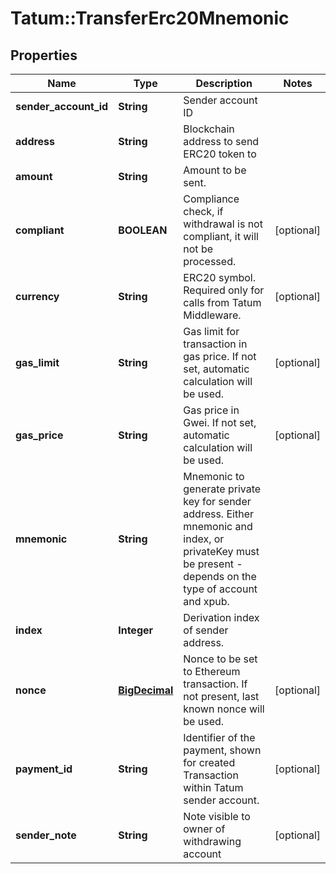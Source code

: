 # Tatum::TransferErc20Mnemonic

## Properties
Name | Type | Description | Notes
------------ | ------------- | ------------- | -------------
**sender_account_id** | **String** | Sender account ID | 
**address** | **String** | Blockchain address to send ERC20 token to | 
**amount** | **String** | Amount to be sent. | 
**compliant** | **BOOLEAN** | Compliance check, if withdrawal is not compliant, it will not be processed. | [optional] 
**currency** | **String** | ERC20 symbol. Required only for calls from Tatum Middleware. | [optional] 
**gas_limit** | **String** | Gas limit for transaction in gas price. If not set, automatic calculation will be used. | [optional] 
**gas_price** | **String** | Gas price in Gwei. If not set, automatic calculation will be used. | [optional] 
**mnemonic** | **String** | Mnemonic to generate private key for sender address. Either mnemonic and index, or privateKey must be present - depends on the type of account and xpub. | 
**index** | **Integer** | Derivation index of sender address. | 
**nonce** | [**BigDecimal**](BigDecimal.md) | Nonce to be set to Ethereum transaction. If not present, last known nonce will be used. | [optional] 
**payment_id** | **String** | Identifier of the payment, shown for created Transaction within Tatum sender account. | [optional] 
**sender_note** | **String** | Note visible to owner of withdrawing account | [optional] 

